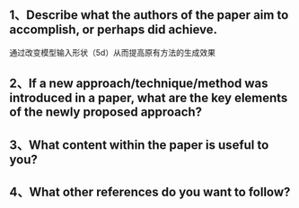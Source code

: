 ## 1、Describe what the authors of the paper aim to accomplish, or perhaps did achieve.  
通过改变模型输入形状（5d）从而提高原有方法的生成效果

## 2、If a new approach/technique/method was introduced in a paper, what are the key elements of the newly proposed approach?  

## 3、What content within the paper is useful to you?  

## 4、What other references do you want to follow?  